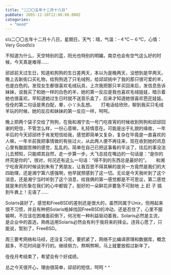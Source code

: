 ```yaml
---
title: "二〇〇五年十二月十八日"
pubDate: 2005-12-18T12:00:00.000Z
categories: 
  - "mood"
---
```


εїз二〇〇五年十二月十八日，星期日，天气：晴，气温：-４℃－６℃，心情：Very Good!εїз

不知道为什么，天空特别的蓝，阳光也特别的明媚，南京也会有空气这么好的时候，今天真是难得……

邱邱前天过生日，知道和狗狗的生日差两天，本以为是晚两天，没想到是早两天。晚上去新街口买礼物，给狗狗选了只毛绒狗，给邱邱挑中了我的那只很可爱的羊，也是白色的。发现女生都很喜欢毛绒玩具，上次我把那只羊买回来后，发信息告诉妹妹，说我买了和她一样的白色的羊，她的第一反应是我也喜欢毛绒娃娃，暗示着她也很喜欢。早知道她过生日时就不送音乐盒了，后来才知道她很喜欢芭芘娃娃。佺佺的第二句话是黑白配，晕，小丫头乱想。　　打电话给欣欣，聊到我买只毛绒羊玩的时候，她的反应和妹妹的第一反应一样，呵呵。

晚上把两个袋子交给了狗狗，在我和湘宁去一号门吃夜宵的时候收到狗狗和邱邱回谢的短信，不管怎么样，一份心意嘛，礼轻情意在。可能是出于礼貌的缘故，一年半后的今天邱邱终于肯发短信给我，感觉即简单又复杂，复杂在毕竟是一直喜欢的人嘛，一年半前我把事情做的有些过火，从此两人便不再往来，现在收到她的讯息心里有酸甜苦辣的感觉，乱乱的。简单在自己已把这事看的平淡了，往后的事没法儿去预知，只能顺其自然，走一步算一步。大飞总挂在嘴边的一句话是：“是你的终究是你的”。很对，何况还有这么一句话：“得不到的东西总是最好的”。　　和湘宁吃夜宵的时候谈到朱有了男朋友，让我百思不得其解的是另一方竟然是我们的大四助理，还是湘宁第六感强啊，他早就预感到了这一切。无论是今天我听到了这个消息，还是湘宁当时听到了这个消息，给我俩的第一感觉都是不可思议，第二感觉就是朱的形象在我们的心中都毁了，挺好的一朵鲜花非要急不可耐地 上 赶 子 插到牛粪上！无语了……

Solaris装好了，感觉和FreeBSD的差别还是很大的，虽然同属于Unix，但用起来很不习惯，并且有种把Solaris格掉找回FreeBSD的冲动，还是忍住了，心里不服输啊，不应该在困难面前倒下，何况有一种利益驱动着我，Solaris必然是主流，是企业中的首选，熟练运用Solaris必然会有利于我将来的择业。违背心愿了，只能说，暂别了，FreeBSD。

周三要考网络和马经，还没复习呢，要抓紧了，网络不比编译原理和数据库，概念超多，不花时间是不行的。继续努力，熬啊熬啊，马上就要放假过新年了。

佺佺月考结束了，希望会有个好成绩。

总之今天很开心，理由很简单，邱邱的短信，呵呵 ^ ^
